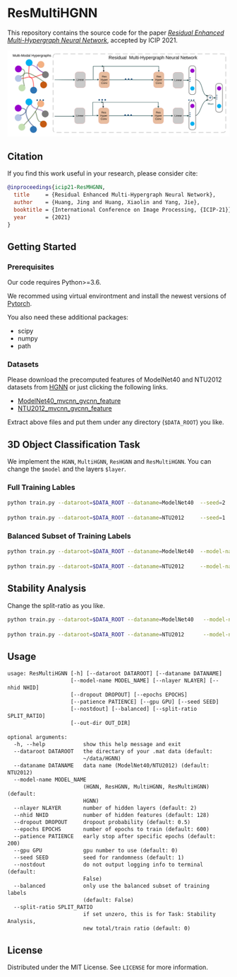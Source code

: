# ResMultiHGNN

This repository contains the source code for the paper [_Residual Enhanced Multi-Hypergraph Neural Network_](https://arxiv.org/abs/2105.00490), accepted by ICIP 2021.


![](utils/MHGNNv2.svg)


## Citation

If you find this work useful in your research, please consider cite: 

```bibtex
@inproceedings{icip21-ResMHGNN,
  title     = {Residual Enhanced Multi-Hypergraph Neural Network},
  author    = {Huang, Jing and Huang, Xiaolin and Yang, Jie},
  booktitle = {International Conference on Image Processing, {ICIP-21}},
  year      = {2021}
}
```


## Getting Started

### Prerequisites

Our code requires Python>=3.6. 

We recommed using virtual environtment and  install the newest versions of  [Pytorch](https://pytorch.org/).


You also need these additional packages:

* scipy
* numpy
* path



### Datasets

Please download the precomputed features of ModelNet40 and NTU2012 datasets from [HGNN](https://github.com/iMoonLab/HGNN) or just clicking the following links.

- [ModelNet40_mvcnn_gvcnn_feature](https://drive.google.com/file/d/1euw3bygLzRQm_dYj1FoRduXvsRRUG2Gr/view?usp=sharing)
- [NTU2012_mvcnn_gvcnn_feature](https://drive.google.com/file/d/1Vx4K15bW3__JPRV0KUoDWtQX8sB-vbO5/view?usp=sharing)


Extract above files and put them under any directory (`$DATA_ROOT`) you like.

## 3D Object Classification Task

We implement the `HGNN`, `MultiHGNN`, `ResHGNN` and `ResMultiHGNN`. You can change the `$model` and the layers `$layer`.

### Full Training Lables

```sh
python train.py --dataroot=$DATA_ROOT --dataname=ModelNet40  --seed=2  --model-name=$model --nlayer=$layer; 

python train.py --dataroot=$DATA_ROOT --dataname=NTU2012     --seed=1  --model-name=$model --nlayer=$layer; 
```

### Balanced Subset of Training Labels

```sh
python train.py --dataroot=$DATA_ROOT --dataname=ModelNet40  --model-name=$model --nlayer=$layer --balanced; 

python train.py --dataroot=$DATA_ROOT --dataname=NTU2012     --model-name=$model --nlayer=$layer --balanced; 
```


## Stability Analysis

Change the split-ratio as you like.

```sh
python train.py --dataroot=$DATA_ROOT --dataname=ModelNet40   --model-name=$model --nlayer=$layer --split-ratio=4; 

python train.py --dataroot=$DATA_ROOT --dataname=NTU2012      --model-name=$model --nlayer=$layer --split-ratio=4; 
```

## Usage

```
usage: ResMultiHGNN [-h] [--dataroot DATAROOT] [--dataname DATANAME]
                    [--model-name MODEL_NAME] [--nlayer NLAYER] [--nhid NHID]
                    [--dropout DROPOUT] [--epochs EPOCHS]
                    [--patience PATIENCE] [--gpu GPU] [--seed SEED]
                    [--nostdout] [--balanced] [--split-ratio SPLIT_RATIO]
                    [--out-dir OUT_DIR]

optional arguments:
  -h, --help            show this help message and exit
  --dataroot DATAROOT   the directary of your .mat data (default:
                        ~/data/HGNN)
  --dataname DATANAME   data name (ModelNet40/NTU2012) (default: NTU2012)
  --model-name MODEL_NAME
                        (HGNN, ResHGNN, MultiHGNN, ResMultiHGNN) (default:
                        HGNN)
  --nlayer NLAYER       number of hidden layers (default: 2)
  --nhid NHID           number of hidden features (default: 128)
  --dropout DROPOUT     dropout probability (default: 0.5)
  --epochs EPOCHS       number of epochs to train (default: 600)
  --patience PATIENCE   early stop after specific epochs (default: 200)
  --gpu GPU             gpu number to use (default: 0)
  --seed SEED           seed for randomness (default: 1)
  --nostdout            do not output logging info to terminal (default:
                        False)
  --balanced            only use the balanced subset of training labels
                        (default: False)
  --split-ratio SPLIT_RATIO
                        if set unzero, this is for Task: Stability Analysis,
                        new total/train ratio (default: 0)
```

## License

Distributed under the MIT License. See `LICENSE` for more information.


